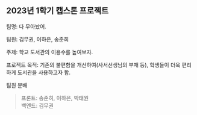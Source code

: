 ## 2023년 1학기 캡스톤 프로젝트 

팀명: 다 무아놨어.

팀원: 김무권, 이하은, 송준희

주제: 학교 도서관의 이용수를 높여보자.

프로젝트 목적: 기존의 불편함을 개선하여(사서선생님의 부재 등), 학생들이 더욱 편리하게 도서관을 사용하고자 함.

팀원 분배
  >프론트: 송준히, 이하은, 박태원<br>
  >백엔드: 김무권
